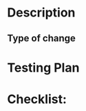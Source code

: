 # Description

<!-- Please include a summary of the changes, including screenshots, if applicable. Please also provide any motivation and context necessary to review these changes. List any dependencies that are required for this change. -->

## Type of change

<!-- Please delete options that are not relevant.

- [ ] Chore (non-breaking change which has no end user impact)
- [ ] Bug fix (non-breaking change which fixes an issue)
- [ ] New feature (non-breaking change which adds functionality)
- [ ] Breaking change (fix or feature that would cause existing functionality to not work as expected)
 -->
 
# Testing Plan

<!-- Please describe the tests that you ran or will run to verify your changes. Provide instructions so we can reproduce. Please also list any relevant details for your test configuration.

- [ ] Unit tests
- [ ] Test in staging by doing X, Y, and Z

**Test Configuration**:
- Unit with active lease
 -->
 
# Checklist:

<!-- Please delete options that are not relevant.

- [ ] I have performed a self-review of my code
- [ ] I have requested review from 2 engineers, at least one of which is on a different team
- [ ] I have made corresponding changes to the documentation
- [ ] I have added tests that prove my fix is effective or that my feature works
- [ ] Any dependent changes have been merged and published in downstream modules
 -->
